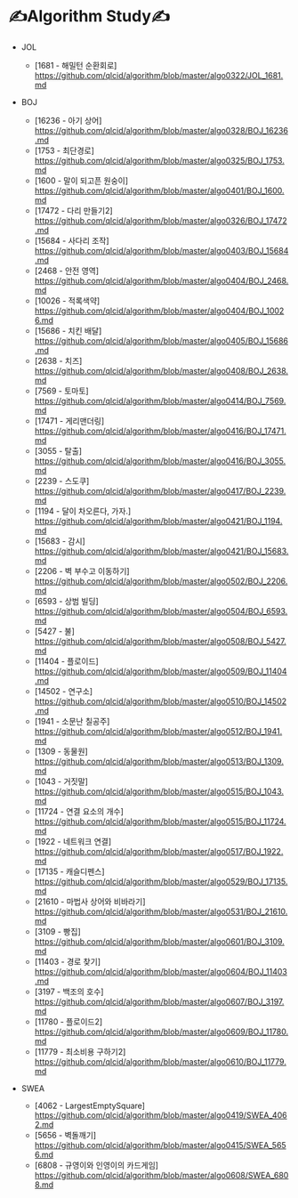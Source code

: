# ✍Algorithm Study✍


* JOL
  * [1681 - 해밀턴 순환회로] https://github.com/qlcid/algorithm/blob/master/algo0322/JOL_1681.md

* BOJ
  * [16236 - 아기 상어] https://github.com/qlcid/algorithm/blob/master/algo0328/BOJ_16236.md
  * [1753 - 최단경로] https://github.com/qlcid/algorithm/blob/master/algo0325/BOJ_1753.md
  * [1600 - 말이 되고픈 원숭이] https://github.com/qlcid/algorithm/blob/master/algo0401/BOJ_1600.md
  * [17472 - 다리 만들기2] https://github.com/qlcid/algorithm/blob/master/algo0326/BOJ_17472.md
  * [15684 - 사다리 조작] https://github.com/qlcid/algorithm/blob/master/algo0403/BOJ_15684.md
  * [2468 - 안전 영역] https://github.com/qlcid/algorithm/blob/master/algo0404/BOJ_2468.md
  * [10026 - 적록색약] https://github.com/qlcid/algorithm/blob/master/algo0404/BOJ_10026.md
  * [15686 - 치킨 배달] https://github.com/qlcid/algorithm/blob/master/algo0405/BOJ_15686.md
  * [2638 - 치즈] https://github.com/qlcid/algorithm/blob/master/algo0408/BOJ_2638.md
  * [7569 - 토마토] https://github.com/qlcid/algorithm/blob/master/algo0414/BOJ_7569.md
  * [17471 - 게리맨더링] https://github.com/qlcid/algorithm/blob/master/algo0416/BOJ_17471.md
  * [3055 - 탈출] https://github.com/qlcid/algorithm/blob/master/algo0416/BOJ_3055.md
  * [2239 - 스도쿠] https://github.com/qlcid/algorithm/blob/master/algo0417/BOJ_2239.md
  * [1194 - 달이 차오른다, 가자.] https://github.com/qlcid/algorithm/blob/master/algo0421/BOJ_1194.md
  * [15683 - 감시] https://github.com/qlcid/algorithm/blob/master/algo0421/BOJ_15683.md
  * [2206 - 벽 부수고 이동하기] https://github.com/qlcid/algorithm/blob/master/algo0502/BOJ_2206.md
  * [6593 - 상범 빌딩] https://github.com/qlcid/algorithm/blob/master/algo0504/BOJ_6593.md
  * [5427 - 불] https://github.com/qlcid/algorithm/blob/master/algo0508/BOJ_5427.md
  * [11404 - 플로이드] https://github.com/qlcid/algorithm/blob/master/algo0509/BOJ_11404.md
  * [14502 - 연구소] https://github.com/qlcid/algorithm/blob/master/algo0510/BOJ_14502.md
  * [1941 - 소문난 칠공주] https://github.com/qlcid/algorithm/blob/master/algo0512/BOJ_1941.md
  * [1309 - 동물원] https://github.com/qlcid/algorithm/blob/master/algo0513/BOJ_1309.md
  * [1043 - 거짓말] https://github.com/qlcid/algorithm/blob/master/algo0515/BOJ_1043.md
  * [11724 - 연결 요소의 개수] https://github.com/qlcid/algorithm/blob/master/algo0515/BOJ_11724.md
  * [1922 - 네트워크 연결] https://github.com/qlcid/algorithm/blob/master/algo0517/BOJ_1922.md
  * [17135 - 캐슬디펜스] https://github.com/qlcid/algorithm/blob/master/algo0529/BOJ_17135.md
  * [21610 - 마법사 상어와 비바라기] https://github.com/qlcid/algorithm/blob/master/algo0531/BOJ_21610.md
  * [3109 - 빵집] https://github.com/qlcid/algorithm/blob/master/algo0601/BOJ_3109.md
  * [11403 - 경로 찾기] https://github.com/qlcid/algorithm/blob/master/algo0604/BOJ_11403.md
  * [3197 - 백조의 호수] https://github.com/qlcid/algorithm/blob/master/algo0607/BOJ_3197.md
  * [11780 - 플로이드2] https://github.com/qlcid/algorithm/blob/master/algo0609/BOJ_11780.md
  * [11779 - 최소비용 구하기2] https://github.com/qlcid/algorithm/blob/master/algo0610/BOJ_11779.md


* SWEA
  * [4062 - LargestEmptySquare] https://github.com/qlcid/algorithm/blob/master/algo0419/SWEA_4062.md
  * [5656 - 벽돌깨기] https://github.com/qlcid/algorithm/blob/master/algo0415/SWEA_5656.md
  * [6808 - 규영이와 인영이의 카드게임] https://github.com/qlcid/algorithm/blob/master/algo0608/SWEA_6808.md